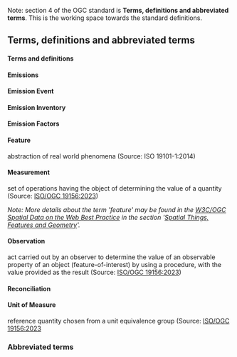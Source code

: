 Note: section 4 of the OGC standard is **Terms, definitions and abbreviated terms**.  This is the working space towards the standard definitions.

## Terms, definitions and abbreviated terms

#### Terms and definitions

#### Emissions

#### Emission Event

#### Emission Inventory

#### Emission Factors

#### Feature
abstraction of real world phenomena (Source: ISO 19101-1:2014)

#### Measurement
set of operations having the object of determining the value of a quantity (Source: [ISO/OGC 19156:2023](https://docs.ogc.org/as/20-082r4/20-082r4.html#_3_12_measurement))

*Note: More details about the term 'feature' may be found in the [W3C/OGC Spatial Data on the Web Best Practice](https://docs.ogc.org/is/17-069r4/17-069r4.html#SDWBP) in the section '[Spatial Things, Features and Geometry](https://www.w3.org/TR/sdw-bp/#spatial-things-features-and-geometry)'.*


#### Observation
act carried out by an observer to determine the value of an observable property of an object (feature-of-interest) by using a procedure, with the value provided as the result  (Source: [ISO/OGC 19156:2023](https://docs.ogc.org/as/20-082r4/20-082r4.html#_3_13_observation))

#### Reconciliation

#### Unit of Measure
reference quantity chosen from a unit equivalence group (Source: [ISO/OGC 19156:2023](https://docs.ogc.org/as/20-082r4/20-082r4.html#_3_26_unit_of_measure)

### Abbreviated terms
